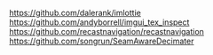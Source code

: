 https://github.com/dalerank/imlottie
https://github.com/andyborrell/imgui_tex_inspect
https://github.com/recastnavigation/recastnavigation
https://github.com/songrun/SeamAwareDecimater

